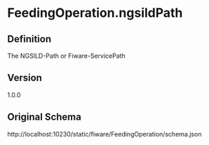 # FeedingOperation.ngsildPath

## Definition
The NGSILD-Path or Fiware-ServicePath

## Version
1.0.0

## Original Schema
http://localhost:10230/static/fiware/FeedingOperation/schema.json
